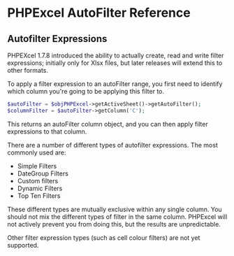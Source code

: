 # PHPExcel AutoFilter Reference 


## Autofilter Expressions

PHPEXcel 1.7.8 introduced the ability to actually create, read and write filter expressions; initially only for Xlsx files, but later releases will extend this to other formats.

To apply a filter expression to an autoFilter range, you first need to identify which column you're going to be applying this filter to.

```php
$autoFilter = $objPHPExcel->getActiveSheet()->getAutoFilter();
$columnFilter = $autoFilter->getColumn('C');
```

This returns an autoFilter column object, and you can then apply filter expressions to that column.

There are a number of different types of autofilter expressions. The most commonly used are:

 - Simple Filters
 - DateGroup Filters
 - Custom filters
 - Dynamic Filters
 - Top Ten Filters

These different types are mutually exclusive within any single column. You should not mix the different types of filter in the same column. PHPExcel will not actively prevent you from doing this, but the results are unpredictable.

Other filter expression types (such as cell colour filters) are not yet supported.
